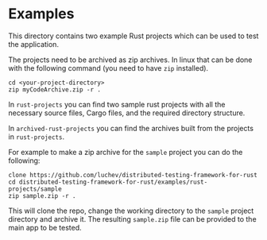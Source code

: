 # Examples

This directory contains two example Rust projects which can be used to test the application.

The projects need to be archived as zip archives. In linux that can be done with the following command (you need to have `zip` installed).

```
cd <your-project-directory>
zip myCodeArchive.zip -r .
```

In `rust-projects` you can find two sample rust projects with all the necessary source files, Cargo files, and the required directory structure.

In `archived-rust-projects` you can find the archives built from the projects in `rust-projects`.

For example to make a zip archive for the `sample` project you can do the following:

```
clone https://github.com/luchev/distributed-testing-framework-for-rust
cd distributed-testing-framework-for-rust/examples/rust-projects/sample
zip sample.zip -r .
```

This will clone the repo, change the working directory to the `sample` project directory and archive it. The resulting `sample.zip` file can be provided to the main app to be tested.
